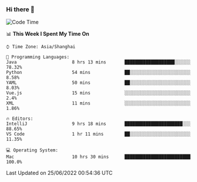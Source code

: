 ### Hi there 👋


<!--START_SECTION:waka-->
![Code Time](http://img.shields.io/badge/Code%20Time-0%20secs-blue)

📊 **This Week I Spent My Time On** 

```text
⌚︎ Time Zone: Asia/Shanghai

💬 Programming Languages: 
Java                     8 hrs 13 mins       ███████████████████░░░░░░   78.32% 
Python                   54 mins             ██░░░░░░░░░░░░░░░░░░░░░░░   8.58% 
YAML                     50 mins             ██░░░░░░░░░░░░░░░░░░░░░░░   8.03% 
Vue.js                   15 mins             ░░░░░░░░░░░░░░░░░░░░░░░░░   2.4% 
XML                      11 mins             ░░░░░░░░░░░░░░░░░░░░░░░░░   1.86%

🔥 Editors: 
IntelliJ                 9 hrs 18 mins       ██████████████████████░░░   88.65% 
VS Code                  1 hr 11 mins        ██░░░░░░░░░░░░░░░░░░░░░░░   11.35%

💻 Operating System: 
Mac                      10 hrs 30 mins      █████████████████████████   100.0%

```


 Last Updated on 25/06/2022 00:54:36 UTC
<!--END_SECTION:waka-->

<!--
**SillyPasty/SillyPasty** is a ✨ _special_ ✨ repository because its `README.md` (this file) appears on your GitHub profile.

Here are some ideas to get you started:

- 🔭 I’m currently working on ...
- 🌱 I’m currently learning ...
- 👯 I’m looking to collaborate on ...
- 🤔 I’m looking for help with ...
- 💬 Ask me about ...
- 📫 How to reach me: ...
- 😄 Pronouns: ...
- ⚡ Fun fact: ...
-->


